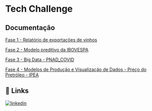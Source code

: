 
# Tech Challenge




## Documentação

[Fase 1 - Relatório de exportações de vinhos](https://github.com/karinaguerra/postech-data-analytics-tech-challenge/blob/main/fase_1/README.md)

[Fase 2 - Modelo preditivo da IBOVESPA](https://github.com/karinaguerra/postech-data-analytics-tech-challenge/blob/main/fase_2/README.md)

[Fase 3 - Big Data - PNAD_COVID](https://github.com/karinaguerra/postech-data-analytics-tech-challenge/blob/main/fase_3/README.md)

[Fase 4 - Modelos de Produção e Visualização de Dados - Preço do Pretróleo - IPEA](https://github.com/karinaguerra/postech-data-analytics-tech-challenge/blob/main/fase_4/README.md)

## 🔗 Links
[![linkedin](https://img.shields.io/badge/linkedin-0A66C2?style=for-the-badge&logo=linkedin&logoColor=white)](https://www.linkedin.com/in/kaguerra/)


